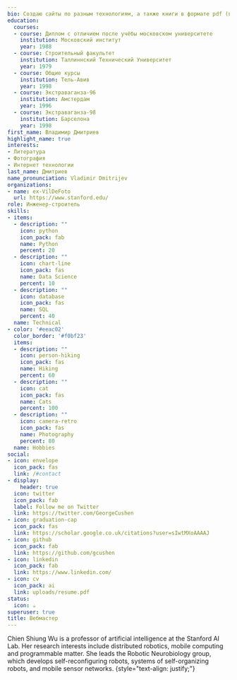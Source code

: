 ```yaml
---
bio: Создаю сайты по разным технологиям, а также книги в формате pdf (в том числе и кириллице!)
education:
  courses:
  - course: Диплом с отличием после учёбы московском университете
    institution: Московский институт
    year: 1988
  - course: Строительный факультет
    institution: Таллиннский Технический Университет
    year: 1979
  - course: Общие курсы
    institution: Тель-Авив
    year: 1998
  - course: Экстраваганза-96
    institution: Амстердам
    year: 1996
  - course: Экстраваганза-98
    institution: Барселона
    year: 1998
first_name: Владимир Дмитриев
highlight_name: true
interests:
- Литература
- Фотография
- Интернет технологии
last_name: Дмитриев
name_pronunciation: Vladimir Dmitrijev
organizations:
- name: ex-VilDeFoto
  url: https://www.stanford.edu/
role: Инженер-строитель
skills:
- items:
  - description: ""
    icon: python
    icon_pack: fab
    name: Python
    percent: 20
  - description: ""
    icon: chart-line
    icon_pack: fas
    name: Data Science
    percent: 10
  - description: ""
    icon: database
    icon_pack: fas
    name: SQL
    percent: 40
  name: Technical
- color: '#eeac02'
  color_border: '#f0bf23'
  items:
  - description: ""
    icon: person-hiking
    icon_pack: fas
    name: Hiking
    percent: 60
  - description: ""
    icon: cat
    icon_pack: fas
    name: Cats
    percent: 100
  - description: ""
    icon: camera-retro
    icon_pack: fas
    name: Photography
    percent: 80
  name: Hobbies
social:
- icon: envelope
  icon_pack: fas
  link: /#contact
- display:
    header: true
  icon: twitter
  icon_pack: fab
  label: Follow me on Twitter
  link: https://twitter.com/GeorgeCushen
- icon: graduation-cap
  icon_pack: fas
  link: https://scholar.google.co.uk/citations?user=sIwtMXoAAAAJ
- icon: github
  icon_pack: fab
  link: https://github.com/gcushen
- icon: linkedin
  icon_pack: fab
  link: https://www.linkedin.com/
- icon: cv
  icon_pack: ai
  link: uploads/resume.pdf
status:
  icon: ☕️
superuser: true
title: Вебмастер
---
```


Chien Shiung Wu is a professor of artificial intelligence at the Stanford AI Lab. Her research interests include distributed robotics, mobile computing and programmable matter. She leads the Robotic Neurobiology group, which develops self-reconfiguring robots, systems of self-organizing robots, and mobile sensor networks.
{style="text-align: justify;"}
